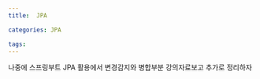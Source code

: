 ```yaml
---
title:  JPA

categories: JPA

tags: 
---
```


  
  
  
나중에 스프링부트 JPA 활용에서 변경감지와 병합부분 강의자료보고 추가로 정리하자  
